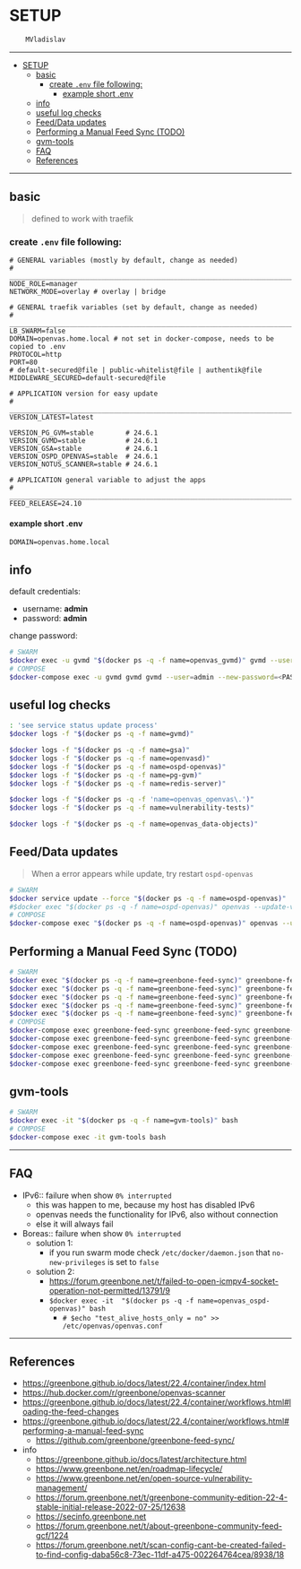 # SETUP

```sh
    MVladislav
```

---

- [SETUP](#setup)
  - [basic](#basic)
    - [create `.env` file following:](#create-env-file-following)
      - [example short .env](#example-short-env)
  - [info](#info)
  - [useful log checks](#useful-log-checks)
  - [Feed/Data updates](#feeddata-updates)
  - [Performing a Manual Feed Sync (TODO)](#performing-a-manual-feed-sync-todo)
  - [gvm-tools](#gvm-tools)
  - [FAQ](#faq)
  - [References](#references)

---

## basic

> defined to work with traefik

### create `.env` file following:

```env
# GENERAL variables (mostly by default, change as needed)
# ______________________________________________________________________________
NODE_ROLE=manager
NETWORK_MODE=overlay # overlay | bridge

# GENERAL traefik variables (set by default, change as needed)
# ______________________________________________________________________________
LB_SWARM=false
DOMAIN=openvas.home.local # not set in docker-compose, needs to be copied to .env
PROTOCOL=http
PORT=80
# default-secured@file | public-whitelist@file | authentik@file
MIDDLEWARE_SECURED=default-secured@file

# APPLICATION version for easy update
# ______________________________________________________________________________
VERSION_LATEST=latest

VERSION_PG_GVM=stable        # 24.6.1
VERSION_GVMD=stable          # 24.6.1
VERSION_GSA=stable           # 24.6.1
VERSION_OSPD_OPENVAS=stable  # 24.6.1
VERSION_NOTUS_SCANNER=stable # 24.6.1

# APPLICATION general variable to adjust the apps
# ______________________________________________________________________________
FEED_RELEASE=24.10
```

#### example short .env

```env
DOMAIN=openvas.home.local
```

## info

default credentials:

- username: **admin**
- password: **admin**

change password:

```sh
# SWARM
$docker exec -u gvmd "$(docker ps -q -f name=openvas_gvmd)" gvmd --user=admin --new-password=<PASSWORD>
# COMPOSE
$docker-compose exec -u gvmd gvmd gvmd --user=admin --new-password=<PASSWORD>
```

## useful log checks

```sh
: 'see service status update process'
$docker logs -f "$(docker ps -q -f name=gvmd)"

$docker logs -f "$(docker ps -q -f name=gsa)"
$docker logs -f "$(docker ps -q -f name=openvasd)"
$docker logs -f "$(docker ps -q -f name=ospd-openvas)"
$docker logs -f "$(docker ps -q -f name=pg-gvm)"
$docker logs -f "$(docker ps -q -f name=redis-server)"

$docker logs -f "$(docker ps -q -f 'name=openvas_openvas\.')"
$docker logs -f "$(docker ps -q -f name=vulnerability-tests)"

$docker logs -f "$(docker ps -q -f name=openvas_data-objects)"
```

## Feed/Data updates

> When a error appears while update, try restart `ospd-openvas`

```sh
# SWARM
$docker service update --force "$(docker ps -q -f name=ospd-openvas)"
#$docker exec "$(docker ps -q -f name=ospd-openvas)" openvas --update-vt-info
# COMPOSE
$docker-compose exec "$(docker ps -q -f name=ospd-openvas)" openvas --update-vt-info
```

## Performing a Manual Feed Sync (TODO)

```sh
# SWARM
$docker exec "$(docker ps -q -f name=greenbone-feed-sync)" greenbone-feed-sync greenbone-feed-sync --type nasl
$docker exec "$(docker ps -q -f name=greenbone-feed-sync)" greenbone-feed-sync greenbone-feed-sync --type notus
$docker exec "$(docker ps -q -f name=greenbone-feed-sync)" greenbone-feed-sync greenbone-feed-sync --type scap
$docker exec "$(docker ps -q -f name=greenbone-feed-sync)" greenbone-feed-sync greenbone-feed-sync --type cert
$docker exec "$(docker ps -q -f name=greenbone-feed-sync)" greenbone-feed-sync greenbone-feed-sync --type gvmd-data
# COMPOSE
$docker-compose exec greenbone-feed-sync greenbone-feed-sync greenbone-feed-sync --type nasl
$docker-compose exec greenbone-feed-sync greenbone-feed-sync greenbone-feed-sync --type notus
$docker-compose exec greenbone-feed-sync greenbone-feed-sync greenbone-feed-sync --type scap
$docker-compose exec greenbone-feed-sync greenbone-feed-sync greenbone-feed-sync --type cert
$docker-compose exec greenbone-feed-sync greenbone-feed-sync greenbone-feed-sync --type gvmd-data

```

## gvm-tools

```sh
# SWARM
$docker exec -it "$(docker ps -q -f name=gvm-tools)" bash
# COMPOSE
$docker-compose exec -it gvm-tools bash
```

---

## FAQ

- IPv6:: failure when show `0% interrupted`
  - this was happen to me, because my host has disabled IPv6
  - openvas needs the functionality for IPv6, also without connection
  - else it will always fail
- Boreas:: failure when show `0% interrupted`
  - solution 1:
    - if you run swarm mode check `/etc/docker/daemon.json` that `no-new-privileges` is set to `false`
  - solution 2:
    - <https://forum.greenbone.net/t/failed-to-open-icmpv4-socket-operation-not-permitted/13791/9>
    - `$docker exec -it  "$(docker ps -q -f name=openvas_ospd-openvas)" bash`
      - `# $echo "test_alive_hosts_only = no" >> /etc/openvas/openvas.conf`

---

## References

- <https://greenbone.github.io/docs/latest/22.4/container/index.html>
- <https://hub.docker.com/r/greenbone/openvas-scanner>
- <https://greenbone.github.io/docs/latest/22.4/container/workflows.html#loading-the-feed-changes>
- <https://greenbone.github.io/docs/latest/22.4/container/workflows.html#performing-a-manual-feed-sync>
  - <https://github.com/greenbone/greenbone-feed-sync/>
- info
  - <https://greenbone.github.io/docs/latest/architecture.html>
  - <https://www.greenbone.net/en/roadmap-lifecycle/>
  - <https://www.greenbone.net/en/open-source-vulnerability-management/>
  - <https://forum.greenbone.net/t/greenbone-community-edition-22-4-stable-initial-release-2022-07-25/12638>
  - <https://secinfo.greenbone.net>
  - <https://forum.greenbone.net/t/about-greenbone-community-feed-gcf/1224>
  - <https://forum.greenbone.net/t/scan-config-cant-be-created-failed-to-find-config-daba56c8-73ec-11df-a475-002264764cea/8938/18>
